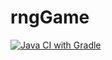 # rngGame
[![Java CI with Gradle](https://github.com/SternduCode/rngGame/actions/workflows/gradle.yml/badge.svg?event=push)](https://github.com/SternduCode/rngGame/actions/workflows/gradle.yml)
